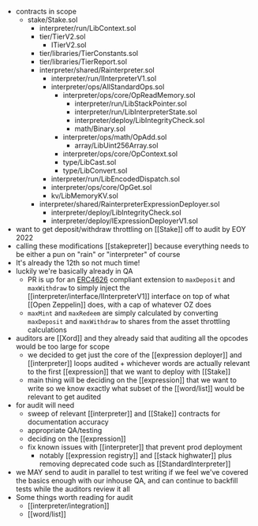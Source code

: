 - contracts in scope
	- stake/Stake.sol
		- interpreter/run/LibContext.sol
		- tier/TierV2.sol
			- ITierV2.sol
		- tier/libraries/TierConstants.sol
		- tier/libraries/TierReport.sol
		- interpreter/shared/Rainterpreter.sol
			- interpreter/run/IInterpreterV1.sol
			- interpreter/ops/AllStandardOps.sol
				- interpreter/ops/core/OpReadMemory.sol
					- interpreter/run/LibStackPointer.sol
					- interpreter/run/LibInterpreterState.sol
					- interpreter/deploy/LibIntegrityCheck.sol
					- math/Binary.sol
				- interpreter/ops/math/OpAdd.sol
					- array/LibUint256Array.sol
				- interpreter/ops/core/OpContext.sol
				- type/LibCast.sol
				- type/LibConvert.sol
			- interpreter/run/LibEncodedDispatch.sol
			- interpreter/ops/core/OpGet.sol
			- kv/LibMemoryKV.sol
		- interpreter/shared/RainterpreterExpressionDeployer.sol
			- interpreter/deploy/LibIntegrityCheck.sol
			- interpreter/deploy/IExpressionDeployerV1.sol
- want to get deposit/withdraw throttling on [[Stake]] off to audit by EOY 2022
- calling these modifications [[stakepreter]] because everything needs to be either a pun on "rain" or "interpreter" of course
- It's already the 12th so not much time!
- luckily we're basically already in QA
	- PR is up for an [ERC4626](https://ethereum.org/en/developers/docs/standards/tokens/erc-4626/) compliant extension to `maxDeposit` and `maxWithdraw` to simply inject the [[interpreter/interface/IInterpreterV1]] interface on top of what [[Open Zeppelin]] does, with a cap of whatever OZ does
	- `maxMint` and `maxRedeem` are simply calculated by converting `maxDeposit` and `maxWithdraw` to shares from the asset throttling calculations
- auditors are [[Xord]] and they already said that auditing all the opcodes would be too large for scope
	- we decided to get just the core of the [[expression deployer]] and [[interpreter]] loops audited + whichever words are actually relevant to the first [[expression]] that we want to deploy with [[Stake]]
	- main thing will be deciding on the [[expression]] that we want to write so we know exactly what subset of the [[word/list]] would be relevant to get audited
- for audit will need
	- sweep of relevant [[interpreter]] and [[Stake]] contracts for documentation accuracy
	- appropriate QA/testing
	- deciding on the [[expression]]
	- fix known issues with [[interpreter]] that prevent prod deployment
		- notably [[expression registry]] and [[stack highwater]] plus removing deprecated code such as [[StandardInterpreter]]
- we MAY send to audit in parallel to test writing if we feel we've covered the basics enough with our inhouse QA, and can continue to backfill tests while the auditors review it all
- Some things worth reading for audit
	- [[interpreter/integration]]
	- [[word/list]]
